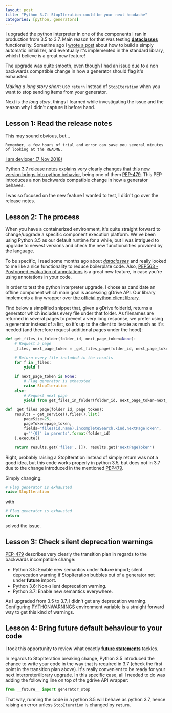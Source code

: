 ```yaml
---
layout: post
title: "Python 3.7: StopIteration could be your next headache"
categories: [python, generators]
---
```


I upgraded the python interpreter in one of the components I ran in production
from 3.5 to 3.7. Main reason for that was testing [**dataclasses**](https://docs.python.org/3/library/dataclasses.html) functionality. Sometime ago
I [wrote a post](https://www.juandebravo.com/2014/01/04/python-auto-initializer/)
about how to build a simply automatic initializer, and eventually it's implemented
in the standard library, which I believe is a great new feature!

The upgrade was quite smooth, even though I had an issue due to a non backwards
compatible change in how a generator should flag it's exhausted.

*Making a long story short*: use `return` instead of `StopIteration` when you want
to stop sending items from your generator.

Next is the *long story*, things I learned while investigating the issue and
the reason why I didn't capture it before hand.

## Lesson 1: Read the release notes

This may sound obvious, but...

    Remember, a few hours of trial and error can save you several minutes
    of looking at the README.

[I am devloper (7 Nov 2018)](https://twitter.com/iamdevloper/status/1060067235316809729)

[Python 3.7 release notes](https://docs.python.org/3/whatsnew/3.7.html) explains
very clearly [changes that this new version brings into python behavior](https://docs.python.org/3/whatsnew/3.7.html#changes-in-python-behavior), being one
of them [PEP-479](https://www.python.org/dev/peps/pep-0479/). This PEP introduces a
non backwards compatible change in how a generator behaves.

I was so focused on the new feature I wanted to test, I didn't go over the
release notes.

## Lesson 2: The process

When you have a containerized environment, it's quite straight forward
to change/upgrade a specific component execution platform. We've been
using Python 3.5 as our default runtime for a while, but I was intrigued
to upgrade to newest versions and check the new functionalities provided
by the language.

To be specific, I read some months ago about [*dataclasses*](https://docs.python.org/3/library/dataclasses.html) and really looked to
me like a nice functionality to reduce boilerplate code. Also, [PEP563 -
Postponed evaluation of annotations](https://docs.python.org/3/whatsnew/3.7.html#whatsnew37-pep563)
is a great new feature, in case you're using annotations in your code.

In order to test the python interpreter upgrade, I chose as candidate an
offline component which main goal is accessing gDrive API. Our library implements
a tiny wrapper over [the official python client library](https://developers.google.com/api-client-library/python/start/get_started).

Find below a simplified snippet that, given a gDrive folderId, returns a generator
which includes every file under that folder. As filenames are returned in several
pages to prevent a very long response, we prefer using a generator instead
of a list, so it's up to the client to iterate as much as it's needed (and therefore
request additional pages under the hood):

```python
def get_files_in_folder(folder_id, next_page_token=None):
    # Request a page
    _files, next_page_token = _get_files_page(folder_id, next_page_token)

    # Return every file included in the results
    for f in _files:
        yield f

    if next_page_token is None:
        # Flag generator is exhausted
        raise StopIteration
    else:
        # Request next page
        yield from get_files_in_folder(folder_id, next_page_token=next_page_token)

def _get_files_page(folder_id, page_token):
    results = get_service().files().list(
        pageSize=25,
        pageToken=page_token,
        fields="files(id,name),incompleteSearch,kind,nextPageToken",
        q="'{0}' in parents".format(folder_id)
    ).execute()

    return results.get('files', []), results.get('nextPageToken')
```

Right, probably raising a StopIteration instead of simply return was not a good idea, but
this code works properly in python 3.5, but does not in 3.7 due to the change introduced
in the mentioned [PEP479](https://www.python.org/dev/peps/pep-0479/).

Simply changing:

```python
# Flag generator is exhausted
raise StopIteration
```
with

```python
# Flag generator is exhausted
return
```
solved the issue.

## Lesson 3: Check silent deprecation warnings

[PEP-479](https://www.python.org/dev/peps/pep-0479/#transition-plan) describes very clearly
the transition plan in regards to the backwards incompatible change:

- Python 3.5: Enable new semantics under __future__ import; silent deprecation warning if StopIteration bubbles out of a generator not under __future__ import.
- Python 3.6: Non-silent deprecation warning.
- Python 3.7: Enable new semantics everywhere.

As I upgraded from 3.5 to 3.7, I didn't get any deprecation warning. Configuring [PYTHONWARNINGS](https://docs.python.org/3.5/library/warnings.html) environment variable is a straight forward
way to get this kind of warnings.

## Lesson 4: Bring future default behaviour to your code

I took this opportunity to review what exactly [**__future__ statements**](https://docs.python.org/3.5/reference/simple_stmts.html#future-statements) tackles.

In regards to StopIteration breaking change, Python 3.5 introduced the chance to write
your code in the way that is required in 3.7 (check the first point in the transition
plan above). It's really convenient to be ready for your next interpreter/library
upgrade. In this specific case, all I needed to do was adding the following
line on top of the gdrive API wrapper:

```python
from __future__ import generator_stop
```
That way, running the code in a python 3.5 will behave as python 3.7, hence raising an error
unless `StopIteration` is changed by `return`.
